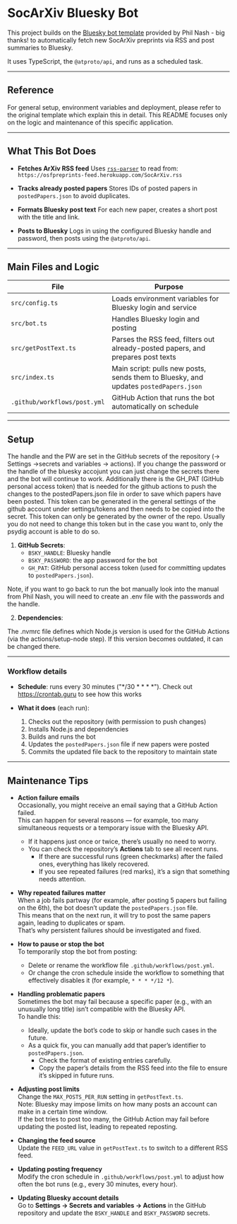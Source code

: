 # SocArXiv Bluesky Bot

This project builds on the [Bluesky bot template](https://github.com/philnash/bsky-bot) provided by Phil Nash - big thanks! to automatically fetch new SocArXiv preprints via RSS and post summaries to Bluesky.

It uses TypeScript, the `@atproto/api`, and runs as a scheduled task.

---

## Reference

For general setup, environment variables and deployment, please refer to the original template which explain this in detail. This README focuses only on the logic and maintenance of this specific application. 

---

## What This Bot Does

* **Fetches ArXiv RSS feed**
  Uses [`rss-parser`](https://www.npmjs.com/package/rss-parser) to read from:
  `https://osfpreprints-feed.herokuapp.com/SocArXiv.rss`

* **Tracks already posted papers**
  Stores IDs of posted papers in `postedPapers.json` to avoid duplicates.

* **Formats Bluesky post text**
  For each new paper, creates a short post with the title and link.

* **Posts to Bluesky**
  Logs in using the configured Bluesky handle and password, then posts using the `@atproto/api`.

---

## Main Files and Logic

| File                 | Purpose                                                                               |
| -------------------- | ------------------------------------------------------------------------------------- |
| `src/config.ts`      | Loads environment variables for Bluesky login and service                             |
| `src/bot.ts`         | Handles Bluesky login and posting                                                     |
| `src/getPostText.ts` | Parses the RSS feed, filters out already-posted papers, and prepares post texts       |
| `src/index.ts`       | Main script: pulls new posts, sends them to Bluesky, and updates `postedPapers.json`  |
| `.github/workflows/post.yml` | GitHub Action that runs the bot automatically on schedule |

---

## Setup

The handle and the PW are set in the GitHub secrets of the repository (-> Settings ->secrets and variables -> actions). 
If you change the password or the handle of the bluesky accojunt you can just change the secrets there and the bot will continue to work.
Additionally there is the GH_PAT (GitHub personal access token) that is needed for the github actions to push the changes to the postedPapers.json file in order to save which papers have been posted.
This token can be generated in the general settings of the github account under settings/tokens and then needs to be copied into the secret. This token can only be generated by the owner of the repo.
Usually you do not need to change this token but in the case you want to, only the psydig account is able to do so.

1. **GitHub Secrets**:
   - `BSKY_HANDLE`: Bluesky handle
   - `BSKY_PASSWORD`: the app password for the bot
   - `GH_PAT`: GitHub personal access token (used for committing updates to `postedPapers.json`). 

Note, if you want to go back to run the bot manually look into the manual from Phil Nash, you will need to create an .env file with the passwords and the handle. 

2. **Dependencies**:

The .nvmrc file defines which Node.js version is used for the GitHub Actions (via the actions/setup-node step). If this version becomes outdated, it can be changed there. 
	
---

### Workflow details

- **Schedule**: runs every 30 minutes ("*/30 * * * *"). Check out https://crontab.guru to see how this works
  
- **What it does** (each run):
  1. Checks out the repository (with permission to push changes)
  2. Installs Node.js and dependencies
  3. Builds and runs the bot
  4. Updates the `postedPapers.json` file if new papers were posted
  5. Commits the updated file back to the repository to maintain state

---

## Maintenance Tips

- **Action failure emails**  
  Occasionally, you might receive an email saying that a GitHub Action failed.  
  This can happen for several reasons — for example, too many simultaneous requests or a temporary issue with the Bluesky API.  
  - If it happens just once or twice, there’s usually no need to worry.  
  - You can check the repository’s **Actions** tab to see all recent runs.  
    - If there are successful runs (green checkmarks) after the failed ones, everything has likely recovered.  
    - If you see repeated failures (red marks), it’s a sign that something needs attention.

- **Why repeated failures matter**  
  When a job fails partway (for example, after posting 5 papers but failing on the 6th), the bot doesn’t update the `postedPapers.json` file.  
  This means that on the next run, it will try to post the same papers again, leading to duplicates or spam.  
  That’s why persistent failures should be investigated and fixed.

- **How to pause or stop the bot**  
  To temporarily stop the bot from posting:
  - Delete or rename the workflow file `.github/workflows/post.yml`.  
  - Or change the cron schedule inside the workflow to something that effectively disables it (for example, `* * * */12 *`).

- **Handling problematic papers**  
  Sometimes the bot may fail because a specific paper (e.g., with an unusually long title) isn’t compatible with the Bluesky API.  
  To handle this:
  - Ideally, update the bot’s code to skip or handle such cases in the future.  
  - As a quick fix, you can manually add that paper’s identifier to `postedPapers.json`.  
    - Check the format of existing entries carefully.  
    - Copy the paper’s details from the RSS feed into the file to ensure it’s skipped in future runs.

- **Adjusting post limits**  
  Change the `MAX_POSTS_PER_RUN` setting in `getPostText.ts`.  
  Note: Bluesky may impose limits on how many posts an account can make in a certain time window.  
  If the bot tries to post too many, the GitHub Action may fail before updating the posted list, leading to repeated reposting.

- **Changing the feed source**  
  Update the `FEED_URL` value in `getPostText.ts` to switch to a different RSS feed.

- **Updating posting frequency**  
  Modify the cron schedule in `.github/workflows/post.yml` to adjust how often the bot runs (e.g., every 30 minutes, every hour).

- **Updating Bluesky account details**  
  Go to **Settings → Secrets and variables → Actions** in the GitHub repository and update the `BSKY_HANDLE` and `BSKY_PASSWORD` secrets.